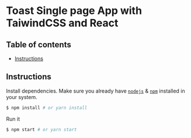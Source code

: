 # Toast Single page App with TaiwindCSS and React

## Table of contents
* [Instructions](#Instructions)


## Instructions

Install dependencies. Make sure you already have [`nodejs`](https://nodejs.org/en/) & [`npm`](https://www.npmjs.com/) installed in your system.
```bash
$ npm install # or yarn install
```

Run it
```bash
$ npm start # or yarn start
```
